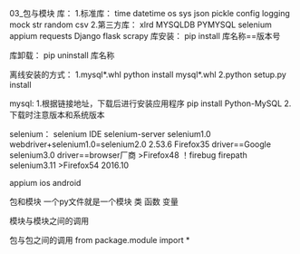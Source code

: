 03_包与模块
库：
    1.标准库：
        time datetime os sys json pickle config logging mock str random csv
    2.第三方库：
        xlrd MYSQLDB PYMYSQL selenium appium requests Django flask scrapy
库安装：
pip install 库名称==版本号

库卸载：
pip uninstall 库名称

离线安装的方式：
1.mysql*.whl
    python install mysql*.whl
2.python setup.py install

mysql:
1.根据链接地址，下载后进行安装应用程序  pip install Python-MySQL
2.下载时注意版本和系统版本

selenium：
selenium IDE selenium-server selenium1.0
webdriver+selenium1.0=selenium2.0   2.53.6  Firefox35   driver==Google
selenium3.0     driver==browser厂商       >Firefox48      ！firebug firepath
selenium3.11 >Firefox54
2016.10

appium  ios android

包和模块
一个py文件就是一个模块
类
函数
变量

模块与模块之间的调用

包与包之间的调用
from package.module import *
